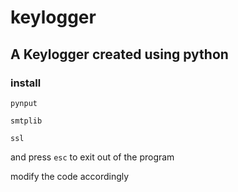 # keylogger
## A Keylogger created using python
### install 

`pynput`

`smtplib`

`ssl`

and press `esc` to exit out of the program

modify the code accordingly 

